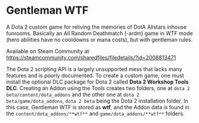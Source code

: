 # Gentleman WTF

A Dota 2 custom game for reliving the memories of DotA Allstars inhouse funrooms. Basically an All Random Deathmatch (-ardm) game in WTF mode (hero abilities have no cooldowns or mana costs), but with gentleman rules.

Available on Steam Community at https://steamcommunity.com/sharedfiles/filedetails/?id=2008813471

The Dota 2 scripting API is a largely unsupported mess that lacks many features and is poorly documented. To create a custom game, one must install the optional DLC package for Dota 2 called **Dota 2 Workshop Tools DLC**. Creating an Addon using the Tools creates two folders, one at `dota 2 beta/content/dota_addons` and the other one at `dota 2 beta/game/dota_addons`, `dota 2 beta` being the Dota 2 installation folder. In this case, Gentleman WTF is stored as **wtf**, and the Addon data is found in the `content/dota_addons/**wtf**` and `game/dota_addons/**wtf**` folders.
